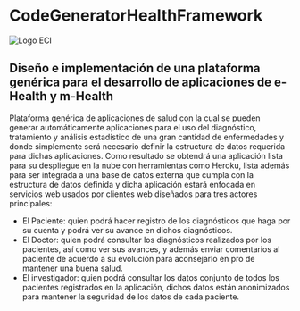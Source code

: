 # CodeGeneratorHealthFramework

![Logo ECI](http://www.escuelaing.edu.co/uploads/descargables/1193_logo_horizontal.jpg)

## **Diseño e implementación de una plataforma genérica para el desarrollo de aplicaciones de e-Health y m-Health**

Plataforma genérica de aplicaciones de salud con la cual se pueden generar automáticamente aplicaciones para el uso del diagnóstico, tratamiento y análisis estadístico de una gran cantidad de enfermedades y donde simplemente será necesario definir la estructura de datos requerida para dichas aplicaciones. Como resultado se obtendrá una aplicación lista para su despliegue en la nube con herramientas como Heroku, lista además para ser integrada a una base de datos externa que cumpla con la estructura de datos definida y dicha aplicación estará enfocada en servicios web usados por clientes web diseñados para tres actores principales:
* El Paciente: quien podrá hacer registro de los diagnósticos que haga por su cuenta y podrá ver su avance en dichos diagnósticos.
* El Doctor: quien podrá consultar los diagnósticos realizados por los pacientes, así como ver sus avances, y además enviar comentarios al paciente de acuerdo a su evolución para aconsejarlo en pro de mantener una buena salud.
* El investigador: quien podrá consultar los datos conjunto de todos los pacientes registrados en la aplicación, dichos datos están anonimizados para mantener la seguridad de los datos de cada paciente.
